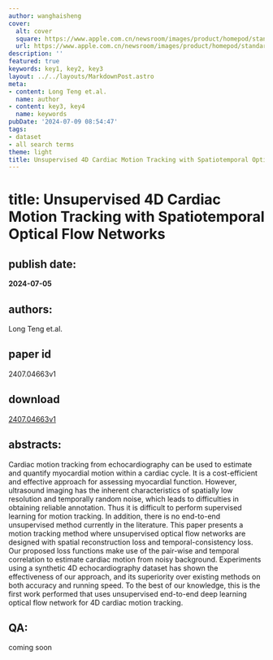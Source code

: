 ```yaml
---
author: wanghaisheng
cover:
  alt: cover
  square: https://www.apple.com.cn/newsroom/images/product/homepod/standard/Apple-HomePod-hero-230118_big.jpg.large_2x.jpg
  url: https://www.apple.com.cn/newsroom/images/product/homepod/standard/Apple-HomePod-hero-230118_big.jpg.large_2x.jpg
description: ''
featured: true
keywords: key1, key2, key3
layout: ../../layouts/MarkdownPost.astro
meta:
- content: Long Teng et.al.
  name: author
- content: key3, key4
  name: keywords
pubDate: '2024-07-09 08:54:47'
tags:
- dataset
- all search terms
theme: light
title: Unsupervised 4D Cardiac Motion Tracking with Spatiotemporal Optical Flow Networks
---
```


# title: Unsupervised 4D Cardiac Motion Tracking with Spatiotemporal Optical Flow Networks 
## publish date: 
**2024-07-05** 
## authors: 
  Long Teng et.al. 
## paper id
2407.04663v1
## download
[2407.04663v1](http://arxiv.org/abs/2407.04663v1)
## abstracts:
Cardiac motion tracking from echocardiography can be used to estimate and quantify myocardial motion within a cardiac cycle. It is a cost-efficient and effective approach for assessing myocardial function. However, ultrasound imaging has the inherent characteristics of spatially low resolution and temporally random noise, which leads to difficulties in obtaining reliable annotation. Thus it is difficult to perform supervised learning for motion tracking. In addition, there is no end-to-end unsupervised method currently in the literature. This paper presents a motion tracking method where unsupervised optical flow networks are designed with spatial reconstruction loss and temporal-consistency loss. Our proposed loss functions make use of the pair-wise and temporal correlation to estimate cardiac motion from noisy background. Experiments using a synthetic 4D echocardiography dataset has shown the effectiveness of our approach, and its superiority over existing methods on both accuracy and running speed. To the best of our knowledge, this is the first work performed that uses unsupervised end-to-end deep learning optical flow network for 4D cardiac motion tracking.
## QA:
coming soon
